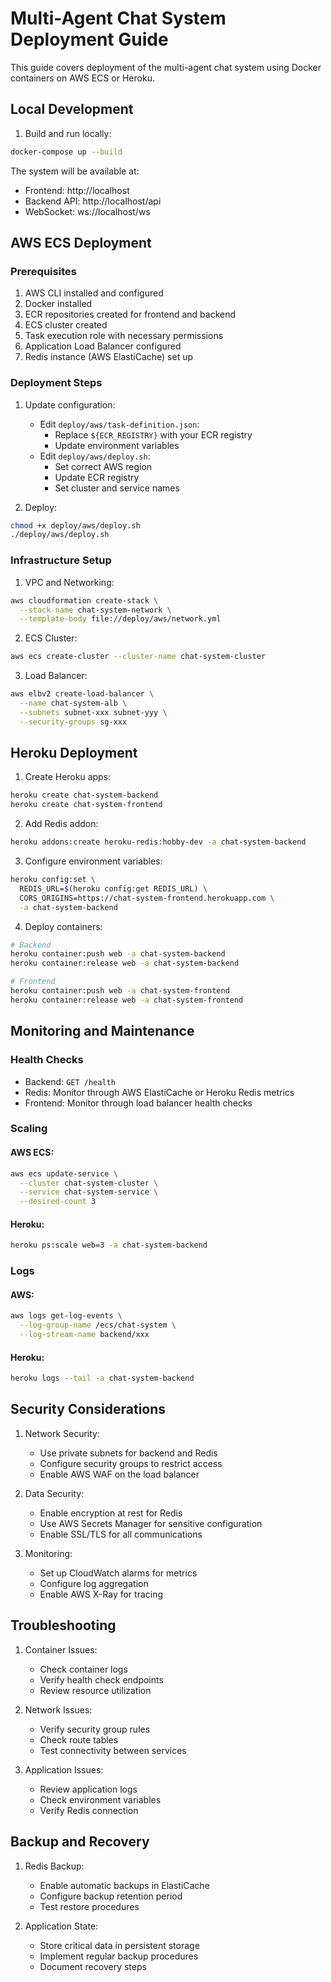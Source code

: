 # Multi-Agent Chat System Deployment Guide

This guide covers deployment of the multi-agent chat system using Docker containers on AWS ECS or Heroku.

## Local Development

1. Build and run locally:
```bash
docker-compose up --build
```

The system will be available at:
- Frontend: http://localhost
- Backend API: http://localhost/api
- WebSocket: ws://localhost/ws

## AWS ECS Deployment

### Prerequisites

1. AWS CLI installed and configured
2. Docker installed
3. ECR repositories created for frontend and backend
4. ECS cluster created
5. Task execution role with necessary permissions
6. Application Load Balancer configured
7. Redis instance (AWS ElastiCache) set up

### Deployment Steps

1. Update configuration:
   - Edit `deploy/aws/task-definition.json`:
     - Replace `${ECR_REGISTRY}` with your ECR registry
     - Update environment variables
   - Edit `deploy/aws/deploy.sh`:
     - Set correct AWS region
     - Update ECR registry
     - Set cluster and service names

2. Deploy:
```bash
chmod +x deploy/aws/deploy.sh
./deploy/aws/deploy.sh
```

### Infrastructure Setup

1. VPC and Networking:
```bash
aws cloudformation create-stack \
  --stack-name chat-system-network \
  --template-body file://deploy/aws/network.yml
```

2. ECS Cluster:
```bash
aws ecs create-cluster --cluster-name chat-system-cluster
```

3. Load Balancer:
```bash
aws elbv2 create-load-balancer \
  --name chat-system-alb \
  --subnets subnet-xxx subnet-yyy \
  --security-groups sg-xxx
```

## Heroku Deployment

1. Create Heroku apps:
```bash
heroku create chat-system-backend
heroku create chat-system-frontend
```

2. Add Redis addon:
```bash
heroku addons:create heroku-redis:hobby-dev -a chat-system-backend
```

3. Configure environment variables:
```bash
heroku config:set \
  REDIS_URL=$(heroku config:get REDIS_URL) \
  CORS_ORIGINS=https://chat-system-frontend.herokuapp.com \
  -a chat-system-backend
```

4. Deploy containers:
```bash
# Backend
heroku container:push web -a chat-system-backend
heroku container:release web -a chat-system-backend

# Frontend
heroku container:push web -a chat-system-frontend
heroku container:release web -a chat-system-frontend
```

## Monitoring and Maintenance

### Health Checks

- Backend: `GET /health`
- Redis: Monitor through AWS ElastiCache or Heroku Redis metrics
- Frontend: Monitor through load balancer health checks

### Scaling

#### AWS ECS:
```bash
aws ecs update-service \
  --cluster chat-system-cluster \
  --service chat-system-service \
  --desired-count 3
```

#### Heroku:
```bash
heroku ps:scale web=3 -a chat-system-backend
```

### Logs

#### AWS:
```bash
aws logs get-log-events \
  --log-group-name /ecs/chat-system \
  --log-stream-name backend/xxx
```

#### Heroku:
```bash
heroku logs --tail -a chat-system-backend
```

## Security Considerations

1. Network Security:
   - Use private subnets for backend and Redis
   - Configure security groups to restrict access
   - Enable AWS WAF on the load balancer

2. Data Security:
   - Enable encryption at rest for Redis
   - Use AWS Secrets Manager for sensitive configuration
   - Enable SSL/TLS for all communications

3. Monitoring:
   - Set up CloudWatch alarms for metrics
   - Configure log aggregation
   - Enable AWS X-Ray for tracing

## Troubleshooting

1. Container Issues:
   - Check container logs
   - Verify health check endpoints
   - Review resource utilization

2. Network Issues:
   - Verify security group rules
   - Check route tables
   - Test connectivity between services

3. Application Issues:
   - Review application logs
   - Check environment variables
   - Verify Redis connection

## Backup and Recovery

1. Redis Backup:
   - Enable automatic backups in ElastiCache
   - Configure backup retention period
   - Test restore procedures

2. Application State:
   - Store critical data in persistent storage
   - Implement regular backup procedures
   - Document recovery steps

